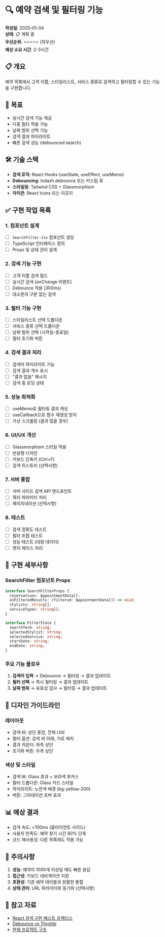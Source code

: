 # 🔍 예약 검색 및 필터링 기능

**작성일**: 2025-01-04  
**상태**: 📋 계획 중  
**우선순위**: ⭐⭐⭐⭐⭐ (최우선)  
**예상 소요 시간**: 2-3시간

## 📋 개요

예약 목록에서 고객 이름, 스타일리스트, 서비스 종류로 검색하고 필터링할 수 있는 기능을 구현합니다.

## 🎯 목표

- 실시간 검색 기능 제공
- 다중 필터 적용 가능
- 날짜 범위 선택 기능
- 검색 결과 하이라이트
- 빠른 검색 성능 (debounced search)

## 🛠 기술 스택

- **검색 로직**: React Hooks (useState, useEffect, useMemo)
- **Debouncing**: lodash.debounce 또는 커스텀 훅
- **스타일링**: Tailwind CSS + Glassmorphism
- **아이콘**: React Icons 또는 이모지

## ✅ 구현 작업 목록

### 1. 컴포넌트 설계
- [ ] `SearchFilter.tsx` 컴포넌트 생성
- [ ] TypeScript 인터페이스 정의
- [ ] Props 및 상태 관리 설계

### 2. 검색 기능 구현
- [ ] 고객 이름 검색 필드
- [ ] 실시간 검색 (onChange 이벤트)
- [ ] Debounce 적용 (300ms)
- [ ] 대소문자 구분 없는 검색

### 3. 필터 기능 구현
- [ ] 스타일리스트 선택 드롭다운
- [ ] 서비스 종류 선택 드롭다운
- [ ] 날짜 범위 선택 (시작일-종료일)
- [ ] 필터 초기화 버튼

### 4. 검색 결과 처리
- [ ] 검색어 하이라이트 기능
- [ ] 검색 결과 개수 표시
- [ ] "결과 없음" 메시지
- [ ] 검색 중 로딩 상태

### 5. 성능 최적화
- [ ] useMemo로 필터링 결과 캐싱
- [ ] useCallback으로 함수 재생성 방지
- [ ] 가상 스크롤링 (결과 많을 경우)

### 6. UI/UX 개선
- [ ] Glassmorphism 스타일 적용
- [ ] 반응형 디자인
- [ ] 키보드 단축키 (Ctrl+F)
- [ ] 검색 히스토리 (선택사항)

### 7. 서버 통합
- [ ] 서버 사이드 검색 API 엔드포인트
- [ ] 쿼리 파라미터 처리
- [ ] 페이지네이션 (선택사항)

### 8. 테스트
- [ ] 검색 정확도 테스트
- [ ] 필터 조합 테스트
- [ ] 성능 테스트 (대량 데이터)
- [ ] 엣지 케이스 처리

## 📝 구현 세부사항

### SearchFilter 컴포넌트 Props
```typescript
interface SearchFilterProps {
  reservations: AppointmentData[];
  onFilteredResults: (filtered: AppointmentData[]) => void;
  stylists: string[];
  serviceTypes: string[];
}

interface FilterState {
  searchTerm: string;
  selectedStylist: string;
  selectedService: string;
  startDate: string;
  endDate: string;
}
```

### 주요 기능 플로우
1. **검색어 입력** → Debounce → 필터링 → 결과 업데이트
2. **필터 선택** → 즉시 필터링 → 결과 업데이트
3. **날짜 범위** → 유효성 검사 → 필터링 → 결과 업데이트

## 🎨 디자인 가이드라인

### 레이아웃
- 검색 바: 상단 중앙, 전체 너비
- 필터 옵션: 검색 바 아래, 가로 배치
- 결과 카운터: 좌측 상단
- 초기화 버튼: 우측 상단

### 색상 및 스타일
- 검색 바: Glass 효과 + 보라색 포커스
- 필터 드롭다운: Glass 카드 스타일
- 하이라이트: 노란색 배경 (bg-yellow-200)
- 버튼: 그라데이션 호버 효과

## 📊 예상 결과

- 검색 속도: <100ms (클라이언트 사이드)
- 사용자 만족도: 예약 찾기 시간 80% 단축
- 코드 재사용성: 다른 목록에도 적용 가능

## 🚨 주의사항

1. **성능**: 예약이 1000개 이상일 때도 빠른 응답
2. **접근성**: 키보드 네비게이션 지원
3. **호환성**: 기존 예약 테이블과 원활한 통합
4. **상태 관리**: URL 파라미터와 동기화 (선택사항)

## 🔗 참고 자료

- [React 검색 구현 베스트 프랙티스](https://react.dev/learn)
- [Debounce vs Throttle](https://css-tricks.com/debouncing-throttling-explained-examples/)
- [현재 프로젝트 구조](../completed/)